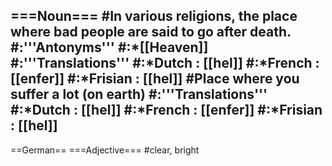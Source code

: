 ===Noun===
#In various religions, the place where bad people are said to go after death.
#:'''Antonyms'''
#:*[[Heaven]]
#:'''Translations'''
#:*Dutch : [[hel]]
#:*French : [[enfer]]
#:*Frisian : [[hel]]
#Place where you suffer a lot  (on earth)
#:'''Translations'''
#:*Dutch : [[hel]]
#:*French : [[enfer]]
#:*Frisian : [[hel]]
----
==German==
===Adjective===
#clear, bright